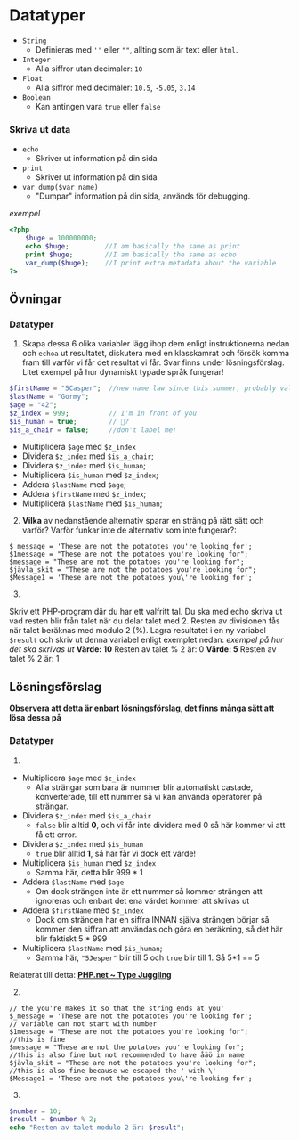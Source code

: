 # Datatyper

* `String`
    * Definieras med `''` eller `""`, allting som är text eller `html`.
* `Integer`
    * Alla siffror utan decimaler: `10`
* `Float`
    * Alla siffror med decimaler: `10.5`, `-5.05`, `3.14`
* `Boolean`
    * Kan antingen vara `true` eller `false`


### Skriva ut data

* `echo`    
    * Skriver ut information på din sida
* `print`
    * Skriver ut information på din sida
* `var_dump($var_name)`
    * "Dumpar" information på din sida, används för debugging.

_exempel_
```php
<?php
    $huge = 100000000;
    echo $huge;         //I am basically the same as print
    print $huge;        //I am basically the same as echo
    var_dump($huge);    //I print extra metadata about the variable
?>
```

## Övningar

### Datatyper

1. Skapa dessa 6 olika variabler lägg ihop dem enligt instruktionerna nedan och `echoa` ut resultatet, diskutera med en klasskamrat och försök komma fram till varför vi får det resultat vi får. Svar finns under lösningsförslag. Litet exempel på hur dynamiskt typade språk fungerar!
```php
$firstName = "5Casper";  //new name law since this summer, probably valid name
$lastName = "Gormy";
$age = "42";
$z_index = 999;          // I'm in front of you
$is_human = true;        // 🤖?
$is_a_chair = false;     //don't label me!
```
   
* Multiplicera `$age` med `$z_index`
* Dividera `$z_index` med `$is_a_chair`;
* Dividera `$z_index` med `$is_human`;
* Multiplicera `$is_human` med `$z_index`;
* Addera `$lastName` med `$age`;
* Addera `$firstName` med `$z_index`;
* Multiplicera `$lastName` med `$is_human`;

2. **Vilka** av nedanstående alternativ sparar en sträng på rätt sätt och varför? Varför funkar inte de alternativ som inte fungerar?:
```
$_message = 'These are not the potatotes you're looking for';
$1message = "These are not the potatoes you're looking for";
$message = "These are not the potatoes you're looking for";
$jävla_skit = "These are not the potatoes you're looking for";
$Message1 = 'These are not the potatoes you\'re looking for';
```

3.
Skriv ett PHP-program där du har ett valfritt tal. Du ska med echo skriva ut vad resten blir från talet när du delar talet med 2. Resten av divisionen fås när talet beräknas med modulo 2 (%).
Lagra resultatet i en ny variabel `$result` och skriv ut denna variabel enligt exemplet nedan:
_exempel på hur det ska skrivas ut_
__Värde: 10__
Resten av talet % 2 är: 0
__Värde: 5__
Resten av talet % 2 är: 1

<summary></summary>

## Lösningsförslag

**Observera att detta är enbart lösningsförslag, det finns många sätt att lösa dessa på**

### Datatyper

1.

* Multiplicera `$age` med `$z_index`
    *  Alla strängar som bara är nummer blir automatiskt castade, konverterade, till ett nummer så vi kan använda operatorer på strängar.
* Dividera `$z_index` med `$is_a_chair`
    *  `false`  blir alltid **0**, och vi får inte dividera med 0 så här kommer vi att få ett error.  
* Dividera `$z_index` med `$is_human`
    * `true` blir alltid **1**, så här får vi dock ett värde! 
* Multiplicera `$is_human` med `$z_index`
    * Samma här, detta blir 999 * 1
* Addera `$lastName` med `$age`
    * Om dock strängen inte är ett nummer så kommer strängen att ignoreras och enbart det ena värdet kommer att skrivas ut 
* Addera `$firstName` med `$z_index`
    * Dock om strängen har en siffra INNAN själva strängen börjar så kommer den siffran att användas och göra en beräkning, så det här blir faktiskt 5 * 999 
* Multiplicera `$lastName` med `$is_human`;
    * Samma här, `"5Jesper"` blir till 5 och `true` blir till 1. Så 5*1 == 5

Relaterat till detta: [**PHP.net ~ Type Juggling**](http://php.net/manual/en/language.types.type-juggling.php)

2.
```
// the you're makes it so that the string ends at you'
$_message = 'These are not the potatotes you're looking for';
// variable can not start with number
$1message = "These are not the potatoes you're looking for";
//this is fine
$message = "These are not the potatoes you're looking for";
//this is also fine but not recommended to have åäö in name
$jävla_skit = "These are not the potatoes you're looking for";
//this is also fine because we escaped the ' with \'
$Message1 = 'These are not the potatoes you\'re looking for';
```


3.
```php
$number = 10;
$result = $number % 2;
echo "Resten av talet modulo 2 är: $result";
```
